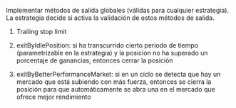 Implementar métodos de salida globales (válidas para cualquier estrategia). La
estrategia decide si activa la validación de estos métodos de salida.

1. Trailing stop limit

2. exitByIdlePosition: si ha transcurrido cierto periodo de
   tiempo (parametrizable en la estrategia) y la posición no ha superado un
   porcentaje de ganancias, entonces cerrar la posición

3. exitByBetterPerformanceMarket: si en un ciclo se detecta que hay un mercado que
   está subiendo con más fuerza, entonces se cierra la posición para que
   automáticamente se abra una en el mercado que ofrece mejor rendimiento

